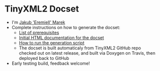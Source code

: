 TinyXML2 Docset
=======================

* I'm [Jakub 'Eremiell' Marek](https://twitter.com/Eremiell)
* Complete instructions on how to generate the docset:
  * [List of prerequisites](https://github.com/Eremiell/doxydash/blob/TinyXML2/Brewfile)
  * [Initial HTML documentation for the docset](https://github.com/leethomason/tinyxml2/tree/7.0.0)
  * [How to run the generation script](https://github.com/Eremiell/doxydash/blob/TinyXML2/.travis.yml)
  * The docset is built automaticaly from TinyXML2 GitHub repo checked out on latest release, and built via Doxygen on Travis, then deployed back to GitHub
* Early testing build, feedback welcome!